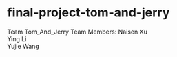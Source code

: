 # final-project-tom-and-jerry
Team Tom_And_Jerry
Team Members: Naisen Xu <br>
              Ying Li<br>
              Yujie Wang<br>
